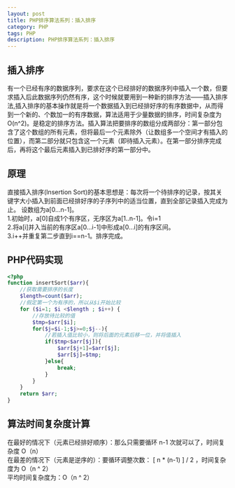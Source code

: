 ```yaml
---
layout: post
title: PHP排序算法系列：插入排序
category: PHP
tags: PHP
description: PHP排序算法系列：插入排序
---
```

## 插入排序
有一个已经有序的数据序列，要求在这个已经排好的数据序列中插入一个数，但要求插入后此数据序列仍然有序，这个时候就要用到一种新的排序方法——插入排序法,插入排序的基本操作就是将一个数据插入到已经排好序的有序数据中，从而得到一个新的、个数加一的有序数据，算法适用于少量数据的排序，时间复杂度为O(n^2)。是稳定的排序方法。插入算法把要排序的数组分成两部分：第一部分包含了这个数组的所有元素，但将最后一个元素除外（让数组多一个空间才有插入的位置），而第二部分就只包含这一个元素（即待插入元素）。在第一部分排序完成后，再将这个最后元素插入到已排好序的第一部分中。
## 原理
直接插入排序(Insertion Sort)的基本思想是：每次将一个待排序的记录，按其关键字大小插入到前面已经排好序的子序列中的适当位置，直到全部记录插入完成为止。
设数组为a[0…n-1]。  
1.初始时，a[0]自成1个有序区，无序区为a[1..n-1]。令i=1  
2.将a[i]并入当前的有序区a[0…i-1]中形成a[0…i]的有序区间。  
3.i++并重复第二步直到i==n-1。排序完成。
## PHP代码实现

```php
<?php
function insertSort($arr){
    //获取需要排序的长度
    $length=count($arr);
    //假定第一个为有序的，所以从$i开始比较
    for ($i=1; $i <$length ; $i++) {
        //存放待比较的值
        $tmp=$arr[$i];
        for($j=$i-1;$j>=0;$j--){
            //若插入值比较小，则将后面的元素后移一位，并将值插入
            if($tmp<$arr[$j]){
                $arr[$j+1]=$arr[$j];
                $arr[$j]=$tmp;
            }else{
                break;
            }
        }
    }
    return $arr;
}
```
## 算法时间复杂度计算
在最好的情况下（元素已经排好顺序）：那么只需要循环 n-1  次就可以了，时间复杂度 O（n）  
在最差的情况下（元素是逆序的）：要循环调整次数： [ n * (n-1) ] / 2 ，时间复杂度为 O（n ^ 2）  
平均时间复杂度为：O（n ^ 2）